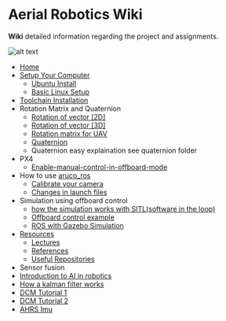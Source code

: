 # Aerial Robotics Wiki

**Wiki** detailed information regarding the project and assignments.

![alt text](https://avatars2.githubusercontent.com/u/34554855?s=400&u=e5ab93d70c12cd8e968e26ae33c44703f151b265&v=4 )
* [Home](https://github.com/AerialRobotics-IITK/Wiki/wiki)
* [Setup Your Computer](https://github.com/AerialRobotics-IITK/Wiki/wiki/Setup-Your-Computer)
  * [Ubuntu Install](https://github.com/AerialRobotics-IITK/Wiki/wiki/Ubuntu_install)
  * [Basic Linux Setup](https://github.com/AerialRobotics-IITK/Wiki/wiki/Basic_Linux_setup)
* [Toolchain Installation](https://github.com/AerialRobotics-IITK/Wiki/wiki/PX4-Toolchain-Installation)
* Rotation Matrix and Quaternion
  * [Rotation of vector [2D]](https://github.com/AerialRobotics-IITK/Wiki/wiki/Rotation-of-vector-%5B2D%5D)
  * [Rotation of vector [3D]](https://github.com/AerialRobotics-IITK/Wiki/wiki/Rotation-of-vector-%5B3D%5D)
  * [Rotation matrix for UAV](https://github.com/AerialRobotics-IITK/Wiki/blob/master/AE321_EqMotion.pdf)
  * [Quaternion](https://github.com/AerialRobotics-IITK/Wiki/blob/master/Quaternion%20lecture.pdf)
  * Quaternion easy explaination see quaternion folder
* PX4
  * [Enable-manual-control-in-offboard-mode](https://github.com/AerialRobotics-IITK/Wiki/wiki/Enable-manual-control-in-offboard-mode-%5BPX4%5D)
* How to use [aruco_ros](https://github.com/AerialRobotics-IITK/aruco_ros)
  * [Calibrate your camera](https://github.com/AerialRobotics-IITK/Wiki/wiki/Camera-Calibration) 
  * [Changes in launch files](https://github.com/AerialRobotics-IITK/Wiki/wiki/launch-files)
* Simulation using offboard control
  * [how the simulation works with SITL(software in the loop)](https://github.com/AerialRobotics-IITK/Wiki/wiki/Gazebo-Simulation-with-iris)
  * [Offboard control example](https://dev.px4.io/en/ros/mavros_offboard.html)
  * [ROS with Gazebo Simulation](https://dev.px4.io/en/simulation/ros_interface.html)
* [Resources](https://github.com/AerialRobotics-IITK/Wiki/wiki/Resources)
  * [Lectures](https://github.com/AerialRobotics-IITK/Wiki/wiki/Lecture-Slides)
  * [References](https://github.com/AerialRobotics-IITK/Wiki/wiki/References)
  * [Useful Repositories](https://github.com/AerialRobotics-IITK/Wiki/wiki/Useful-Repositories)
 * Sensor fusion
  * [Introduction to AI in robotics](https://classroom.udacity.com/courses/cs373)
  * [How a kalman filter works](http://www.bzarg.com/p/how-a-kalman-filter-works-in-pictures/)
  * [DCM Tutorial 1](http://www.starlino.com/wp-content/uploads/data/dcm_tutorial/Starlino_DCM_Tutorial_01.pdf)
  * [DCM Tutorial 2](http://www.starlino.com/dcm_tutorial.html)
  * [AHRS Imu](http://x-io.co.uk/open-source-imu-and-ahrs-algorithms/)
